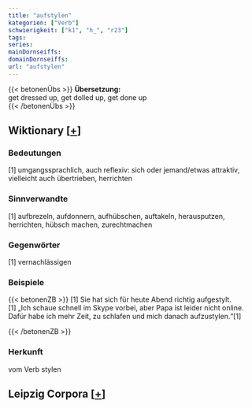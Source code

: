 ```yaml
---
title: "aufstylen"
kategorien: ["Verb"]
schwierigkeit: ["k1", "h_", "r23"]
tags:
series:
mainDornseiffs:
domainDornseiffs:
url: "aufstylen"
---
```


{{< betonenÜbs >}}
**Übersetzung:**  
get dressed up, get dolled up, get done up  
{{< /betonenÜbs >}}

## Wiktionary [[+](https://de.wiktionary.org/wiki/aufstylen)]

### Bedeutungen
[1] umgangssprachlich, auch reflexiv: sich oder jemand/etwas attraktiv, vielleicht auch übertrieben, herrichten  

### Sinnverwandte
[1] aufbrezeln, aufdonnern, aufhübschen, auftakeln, herausputzen, herrichten, hübsch machen, zurechtmachen  

### Gegenwörter
[1] vernachlässigen  

### Beispiele
{{< betonenZB >}}
[1] Sie hat sich für heute Abend richtig aufgestylt.  
[1] „Ich schaue schnell im Skype vorbei, aber Papa ist leider nicht online. Dafür habe ich mehr Zeit, zu schlafen und mich danach aufzustylen.“[1]  

{{< /betonenZB >}}
### Herkunft
vom Verb stylen  


## Leipzig Corpora [[+](https://corpora.uni-leipzig.de/en/res?word=aufstylen&corpusId=deu_newscrawl-public_2018)]

